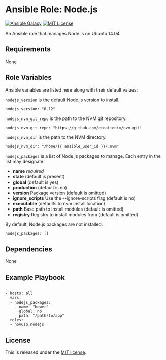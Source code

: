 # Ansible Role: Node.js

[![Ansible Galaxy](http://img.shields.io/badge/galaxy-novuso.nodejs-000000.svg)](https://galaxy.ansible.com/list#/roles/3819)
[![MIT License](http://img.shields.io/badge/license-MIT-003399.svg)](http://opensource.org/licenses/MIT)

An Ansible role that manages Node.js on Ubuntu 14.04

## Requirements

None

## Role Variables

Ansible variables are listed here along with their default values:

`nodejs_version` is the default Node.js version to install.

    nodejs_version: "0.12"

`nodejs_nvm_git_repo` is the path to the NVM git repository.

    nodejs_nvm_git_repo: "https://github.com/creationix/nvm.git"

`nodejs_nvm_dir` is the path to the NVM directory.

    nodejs_nvm_dir: "/home/{{ ansible_user_id }}/.nvm"

`nodejs_packages` is a list of Node.js packages to manage. Each entry in the
list may designate:

* **name** *required*
* **state** (default is present)
* **global** (default is yes)
* **production** (default is no)
* **version** Package version (default is omitted)
* **ignore_scripts** Use the --ignore-scripts flag (default is no)
* **executable** (defaults to nvm install location)
* **path** Base path to install modules (default is omitted)
* **registry** Registry to install modules from (default is omitted)

By default, Node.js packages are not installed:

    nodejs_packages: []

## Dependencies

None

## Example Playbook

    ---
    - hosts: all
      vars:
      - nodejs_packages:
        - name: "bower"
          global: no
          path: "/path/to/app"
      roles:
      - novuso.nodejs

## License

This is released under the [MIT license](http://opensource.org/licenses/MIT).
